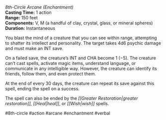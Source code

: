 *8th-Circle Arcane (Enchantment)*  
**Casting Time:** 1 action  
**Range:** 150 feet  
**Components:** V, M (a handful of clay, crystal, glass, or mineral spheres)  
**Duration:** Instantaneous

You blast the mind of a creature that you can see within range, attempting to shatter its intellect and personality. The target takes 4d6 psychic damage and must make an INT save.

On a failed save, the creature’s INT and CHA become 1 (−5). The creature can’t cast spells, activate magic items, understand language, or communicate in any intelligible way. However, the creature can identify its friends, follow them, and even protect them.

At the end of every 30 days, the creature can repeat its save against this spell, ending the spell on a success.

The spell can also be ended by the *[[Greater Restoration|greater restoration]], [[Heal|heal]]*, or *[[Wish|wish]]* spells.

#8th-circle #action #arcane #enchantment #verbal
